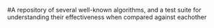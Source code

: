 
#A repository of several well-known algorithms, and a test suite for understanding their effectiveness when compared against eachother
